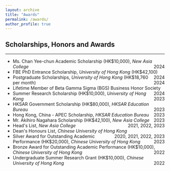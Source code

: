 ```yaml
---
layout: archive
title: "Awards"
permalink: /awards/
author_profile: true
---
```


## Scholarships, Honors and Awards
---
* Ms. Chan Yee-chun Academic Scholarship (HK$10,000), *New Asia College* <span style="float: right;">2024</span>  
* FBE PhD Entrance Scholarship, *University of Hong Kong* (HK$42,100) <span style="float: right;">2024</span>  
* Postgraduate Scholarships, *University of Hong Kong* (HK$18,760 per month) <span style="float: right;">2024</span>  
* Lifetime Member of Beta Gamma Sigma (BGS) Business Honor Society <span style="float: right;">2024</span>  
* Summer Research Scholarship (HK$10,000), *University of Hong Kong* <span style="float: right;">2023</span>  
* HKSAR Government Scholarship (HK$80,000), *HKSAR Education Bureau* <span style="float: right;">2023</span>  
* Hong Kong, China - APEC Scholarship, *HKSAR Education Bureau* <span style="float: right;">2023</span>  
* Mr. Akihiro Nagahara Scholarship (HK$42,100), *New Asia College* <span style="float: right;">2023</span>  
* Head's List, *New Asia College* <span style="float: right;">2021, 2022, 2023</span>  
* Dean's Honours List, *Chinese University of Hong Kong* <span style="float: right;">2020, 2021, 2022, 2023</span>  
* Silver Award for Outstanding Academic Performance (HK$20,000), *Chinese University of Hong Kong* <span style="float: right;">2023</span>  
* Bronze Award for Outstanding Academic Performance (HK$10,000), *Chinese University of Hong Kong* <span style="float: right;">2022</span>  
* Undergraduate Summer Research Grant (HK$10,000), *Chinese University of Hong Kong* <span style="float: right;">2022</span>